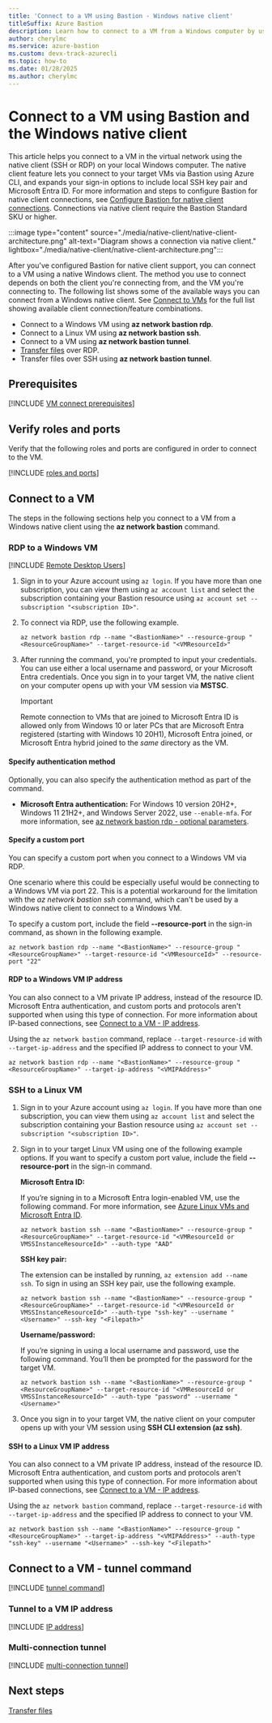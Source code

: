 ```yaml
---
title: 'Connect to a VM using Bastion - Windows native client'
titleSuffix: Azure Bastion
description: Learn how to connect to a VM from a Windows computer by using Bastion and a native client.
author: cherylmc
ms.service: azure-bastion
ms.custom: devx-track-azurecli
ms.topic: how-to
ms.date: 01/28/2025
ms.author: cherylmc
---
```


# Connect to a VM using Bastion and the Windows native client

This article helps you connect to a VM in the virtual network using the native client (SSH or RDP) on your local Windows computer. The native client feature lets you connect to your target VMs via Bastion using Azure CLI, and expands your sign-in options to include local SSH key pair and Microsoft Entra ID. For more information and steps to configure Bastion for native client connections, see [Configure Bastion for native client connections](native-client.md). Connections via native client require the Bastion Standard SKU or higher.

:::image type="content" source="./media/native-client/native-client-architecture.png" alt-text="Diagram shows a connection via native client." lightbox="./media/native-client/native-client-architecture.png":::

After you've configured Bastion for native client support, you can connect to a VM using a native Windows client. The method you use to connect depends on both the client you're connecting from, and the VM you're connecting to. The following list shows some of the available ways you can connect from a Windows native client. See [Connect to VMs](native-client.md#connect) for the full list showing available client connection/feature combinations.

* Connect to a Windows VM using **az network bastion rdp**.
* Connect to a Linux VM using **az network bastion ssh**.
* Connect to a VM using **az network bastion tunnel**.
* [Transfer files](vm-upload-download-native.md#rdp) over RDP.
* Transfer files over SSH using **az network bastion tunnel**.

## <a name="prereq"></a>Prerequisites

[!INCLUDE [VM connect prerequisites](../../includes/bastion-native-pre-vm-connect.md)]

## <a name="verify"></a>Verify roles and ports

Verify that the following roles and ports are configured in order to connect to the VM.

[!INCLUDE [roles and ports](../../includes/bastion-native-roles-ports.md)]

## Connect to a VM

The steps in the following sections help you connect to a VM from a Windows native client using the **az network bastion** command.

### <a name="connect-windows"></a>RDP to a Windows VM

[!INCLUDE [Remote Desktop Users](../../includes/bastion-remote-desktop-users.md)]

1. Sign in to your Azure account using `az login`. If you have more than one subscription, you can view them using `az account list` and select the subscription containing your Bastion resource using `az account set --subscription "<subscription ID>"`.

1. To connect via RDP, use the following example.

   ```azurecli
   az network bastion rdp --name "<BastionName>" --resource-group "<ResourceGroupName>" --target-resource-id "<VMResourceId>"
   ```

1. After running the command, you're prompted to input your credentials. You can use either a local username and password, or your Microsoft Entra credentials. Once you sign in to your target VM, the native client on your computer opens up with your VM session via **MSTSC**.

   > [!IMPORTANT]
   > Remote connection to VMs that are joined to Microsoft Entra ID is allowed only from Windows 10 or later PCs that are Microsoft Entra registered (starting with Windows 10 20H1), Microsoft Entra joined, or Microsoft Entra hybrid joined to the *same* directory as the VM.

#### Specify authentication method

Optionally, you can also specify the authentication method as part of the command.

* **Microsoft Entra authentication:** For Windows 10 version 20H2+, Windows 11 21H2+, and Windows Server 2022, use `--enable-mfa`. For more information, see [az network bastion rdp - optional parameters](/cli/azure/network/bastion?#az-network-bastion-rdp(bastion)-optional-parameters).

#### Specify a custom port

You can specify a custom port when you connect to a Windows VM via RDP.

One scenario where this could be especially useful would be connecting to a Windows VM via port 22. This is a potential workaround for the limitation with the *az network bastion ssh* command, which can't be used by a Windows native client to connect to a Windows VM.

To specify a custom port, include the field **--resource-port** in the sign-in command, as shown in the following example.

```azurecli
az network bastion rdp --name "<BastionName>" --resource-group "<ResourceGroupName>" --target-resource-id "<VMResourceId>" --resource-port "22"
```

#### RDP to a Windows VM IP address

You can also connect to a VM private IP address, instead of the resource ID. Microsoft Entra authentication, and custom ports and protocols aren't supported when using this type of connection. For more information about IP-based connections, see [Connect to a VM - IP address](connect-ip-address.md).

Using the `az network bastion` command, replace `--target-resource-id` with `--target-ip-address` and the specified IP address to connect to your VM.

```azurecli
az network bastion rdp --name "<BastionName>" --resource-group "<ResourceGroupName>" --target-ip-address "<VMIPAddress>"
```

### <a name="connect-linux"></a>SSH to a Linux VM

1. Sign in to your Azure account using `az login`. If you have more than one subscription, you can view them using `az account list` and select the subscription containing your Bastion resource using `az account set --subscription "<subscription ID>"`.

1. Sign in to your target Linux VM using one of the following example options. If you want to specify a custom port value, include the field **--resource-port** in the sign-in command.

   **Microsoft Entra ID:**

   If you’re signing in to a Microsoft Entra login-enabled VM, use the following command. For more information, see [Azure Linux VMs and Microsoft Entra ID](../active-directory/devices/howto-vm-sign-in-azure-ad-linux.md).

     ```azurecli
     az network bastion ssh --name "<BastionName>" --resource-group "<ResourceGroupName>" --target-resource-id "<VMResourceId or VMSSInstanceResourceId>" --auth-type "AAD"
     ```

   **SSH key pair:**

   The extension can be installed by running, ```az extension add --name ssh```. To sign in using an SSH key pair, use the following example.

     ```azurecli
     az network bastion ssh --name "<BastionName>" --resource-group "<ResourceGroupName>" --target-resource-id "<VMResourceId or VMSSInstanceResourceId>" --auth-type "ssh-key" --username "<Username>" --ssh-key "<Filepath>"
     ```

   **Username/password:**

   If you’re signing in using a local username and password, use the following command. You’ll then be prompted for the password for the target VM.

      ```azurecli
      az network bastion ssh --name "<BastionName>" --resource-group "<ResourceGroupName>" --target-resource-id "<VMResourceId or VMSSInstanceResourceId>" --auth-type "password" --username "<Username>"
      ```

1. Once you sign in to your target VM, the native client on your computer opens up with your VM session using **SSH CLI extension (az ssh)**.

#### SSH to a Linux VM IP address

You can also connect to a VM private IP address, instead of the resource ID. Microsoft Entra authentication, and custom ports and protocols aren't supported when using this type of connection. For more information about IP-based connections, see [Connect to a VM - IP address](connect-ip-address.md).

Using the `az network bastion` command, replace `--target-resource-id` with `--target-ip-address` and the specified IP address to connect to your VM.

```azurecli
az network bastion ssh --name "<BastionName>" --resource-group "<ResourceGroupName>" --target-ip-address "<VMIPAddress>" --auth-type "ssh-key" --username "<Username>" --ssh-key "<Filepath>"
```

## Connect to a VM - tunnel command

[!INCLUDE [tunnel command](../../includes/bastion-native-connect-tunnel.md)]

### <a name="tunnel-IP"></a>Tunnel to a VM IP address

[!INCLUDE [IP address](../../includes/bastion-native-ip-address.md)]

### Multi-connection tunnel

[!INCLUDE [multi-connection tunnel](../../includes/bastion-native-connect-multi-tunnel.md)]

## Next steps

[Transfer files](vm-upload-download-native.md)
